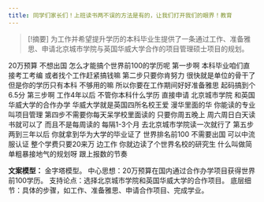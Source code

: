```yaml
---
title: 同学们家长们！上班读书两不误的方法是有的，让我们打开我们的眼界！教育 
---
```

 > [!摘要]
为工作并希望提升学历的本科毕业生提供了一条通过工作、准备雅思、申请北京城市学院与英国华威大学合作的项目管理硕士项目的规划。

20万预算
不想出国
怎么才能搞个世界前100的学历呢
第一步啊
本科毕业咱们直接考工考编
或者找个工作赶紧搞钱嘛
第二步只要你肯努力
很快就是单位的骨干了
但是你的学历只有本科
不够用的嘛
所以你要在工作期间好好准备雅思
起码搞到个6.5分
第三步啊
工作4年以后
不管你本科什么学历
直接申请
北京城市学院
和英国华威大学的合作办学
华威大学就是英国四所名校王爱
漫华里面的华
你能读的专业叫项目管理
第四步不需要你每天呆学校里面读的
只要你周五晚上
周六周日白天读书就可以了
而且不是每周读的
每隔1-3个月
去北京城市学院读一次就行了
第五步两到三年以后
你就拿到华为大学的毕业证了
世界排名前100
不需要出国
可以中流服认证
整个学费只要20来万
边工作
你就边读了个世界名校的研究生
什么叫做简单粗暴接地气的规划呀
跟上报数的节奏

**文案模型：**
金字塔模型。
中心思想：20万预算在国内通过合作办学项目获得世界前100学历。
支持论点：选择北京城市学院和英国华威大学的合作项目。
底层细节：具体的步骤，如工作、准备雅思、申请合作项目、完成学业。
